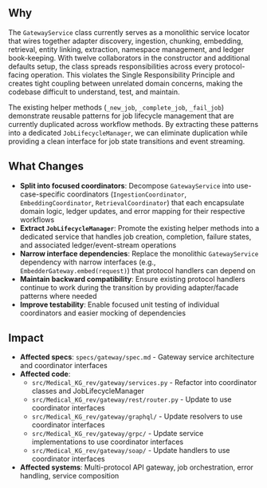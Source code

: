## Why

The `GatewayService` class currently serves as a monolithic service locator that wires together adapter discovery, ingestion, chunking, embedding, retrieval, entity linking, extraction, namespace management, and ledger book-keeping. With twelve collaborators in the constructor and additional defaults setup, the class spreads responsibilities across every protocol-facing operation. This violates the Single Responsibility Principle and creates tight coupling between unrelated domain concerns, making the codebase difficult to understand, test, and maintain.

The existing helper methods (`_new_job`, `_complete_job`, `_fail_job`) demonstrate reusable patterns for job lifecycle management that are currently duplicated across workflow methods. By extracting these patterns into a dedicated `JobLifecycleManager`, we can eliminate duplication while providing a clean interface for job state transitions and event streaming.

## What Changes

- **Split into focused coordinators**: Decompose `GatewayService` into use-case-specific coordinators (`IngestionCoordinator`, `EmbeddingCoordinator`, `RetrievalCoordinator`) that each encapsulate domain logic, ledger updates, and error mapping for their respective workflows
- **Extract `JobLifecycleManager`**: Promote the existing helper methods into a dedicated service that handles job creation, completion, failure states, and associated ledger/event-stream operations
- **Narrow interface dependencies**: Replace the monolithic `GatewayService` dependency with narrow interfaces (e.g., `EmbedderGateway.embed(request)`) that protocol handlers can depend on
- **Maintain backward compatibility**: Ensure existing protocol handlers continue to work during the transition by providing adapter/facade patterns where needed
- **Improve testability**: Enable focused unit testing of individual coordinators and easier mocking of dependencies

## Impact

- **Affected specs**: `specs/gateway/spec.md` - Gateway service architecture and coordinator interfaces
- **Affected code**:
  - `src/Medical_KG_rev/gateway/services.py` - Refactor into coordinator classes and JobLifecycleManager
  - `src/Medical_KG_rev/gateway/rest/router.py` - Update to use coordinator interfaces
  - `src/Medical_KG_rev/gateway/graphql/` - Update resolvers to use coordinator interfaces
  - `src/Medical_KG_rev/gateway/grpc/` - Update service implementations to use coordinator interfaces
  - `src/Medical_KG_rev/gateway/soap/` - Update handlers to use coordinator interfaces
- **Affected systems**: Multi-protocol API gateway, job orchestration, error handling, service composition
